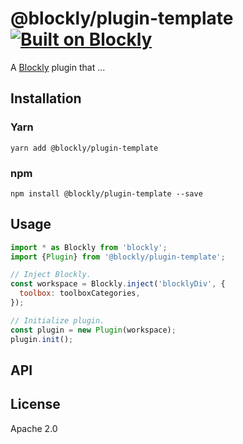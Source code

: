 # @blockly/plugin-template [![Built on Blockly](https://tinyurl.com/built-on-blockly)](https://github.com/google/blockly)

<!--
  - TODO: Edit plugin description.
  -->
A [Blockly](https://www.npmjs.com/package/blockly) plugin that ...

## Installation

### Yarn
```
yarn add @blockly/plugin-template
```

### npm
```
npm install @blockly/plugin-template --save
```

## Usage

<!--
  - TODO: Update usage.
  -->
```js
import * as Blockly from 'blockly';
import {Plugin} from '@blockly/plugin-template';

// Inject Blockly.
const workspace = Blockly.inject('blocklyDiv', {
  toolbox: toolboxCategories,
});

// Initialize plugin.
const plugin = new Plugin(workspace);
plugin.init();
```

## API

<!--
  - TODO: describe the API.
  -->

## License
Apache 2.0

